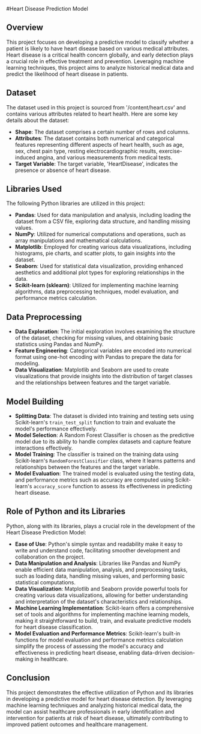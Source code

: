 

#Heart Disease Prediction Model

## Overview

This project focuses on developing a predictive model to classify whether a patient is likely to have heart disease based on various medical attributes. Heart disease is a critical health concern globally, and early detection plays a crucial role in effective treatment and prevention. Leveraging machine learning techniques, this project aims to analyze historical medical data and predict the likelihood of heart disease in patients.

## Dataset

The dataset used in this project is sourced from '/content/heart.csv' and contains various attributes related to heart health. Here are some key details about the dataset:

- **Shape**: The dataset comprises a certain number of rows and columns.
- **Attributes**: The dataset contains both numerical and categorical features representing different aspects of heart health, such as age, sex, chest pain type, resting electrocardiographic results, exercise-induced angina, and various measurements from medical tests.
- **Target Variable**: The target variable, 'HeartDisease', indicates the presence or absence of heart disease.

## Libraries Used

The following Python libraries are utilized in this project:

- **Pandas**: Used for data manipulation and analysis, including loading the dataset from a CSV file, exploring data structure, and handling missing values.
- **NumPy**: Utilized for numerical computations and operations, such as array manipulations and mathematical calculations.
- **Matplotlib**: Employed for creating various data visualizations, including histograms, pie charts, and scatter plots, to gain insights into the dataset.
- **Seaborn**: Used for statistical data visualization, providing enhanced aesthetics and additional plot types for exploring relationships in the data.
- **Scikit-learn (sklearn)**: Utilized for implementing machine learning algorithms, data preprocessing techniques, model evaluation, and performance metrics calculation.

## Data Preprocessing

- **Data Exploration**: The initial exploration involves examining the structure of the dataset, checking for missing values, and obtaining basic statistics using Pandas and NumPy.
- **Feature Engineering**: Categorical variables are encoded into numerical format using one-hot encoding with Pandas to prepare the data for modeling.
- **Data Visualization**: Matplotlib and Seaborn are used to create visualizations that provide insights into the distribution of target classes and the relationships between features and the target variable.

## Model Building

- **Splitting Data**: The dataset is divided into training and testing sets using Scikit-learn's `train_test_split` function to train and evaluate the model's performance effectively.
- **Model Selection**: A Random Forest Classifier is chosen as the predictive model due to its ability to handle complex datasets and capture feature interactions effectively.
- **Model Training**: The classifier is trained on the training data using Scikit-learn's `RandomForestClassifier` class, where it learns patterns and relationships between the features and the target variable.
- **Model Evaluation**: The trained model is evaluated using the testing data, and performance metrics such as accuracy are computed using Scikit-learn's `accuracy_score` function to assess its effectiveness in predicting heart disease.

## Role of Python and its Libraries

Python, along with its libraries, plays a crucial role in the development of the Heart Disease Prediction Model:

- **Ease of Use**: Python's simple syntax and readability make it easy to write and understand code, facilitating smoother development and collaboration on the project.
- **Data Manipulation and Analysis**: Libraries like Pandas and NumPy enable efficient data manipulation, analysis, and preprocessing tasks, such as loading data, handling missing values, and performing basic statistical computations.
- **Data Visualization**: Matplotlib and Seaborn provide powerful tools for creating various data visualizations, allowing for better understanding and interpretation of the dataset's characteristics and relationships.
- **Machine Learning Implementation**: Scikit-learn offers a comprehensive set of tools and algorithms for implementing machine learning models, making it straightforward to build, train, and evaluate predictive models for heart disease classification.
- **Model Evaluation and Performance Metrics**: Scikit-learn's built-in functions for model evaluation and performance metrics calculation simplify the process of assessing the model's accuracy and effectiveness in predicting heart disease, enabling data-driven decision-making in healthcare.

## Conclusion

This project demonstrates the effective utilization of Python and its libraries in developing a predictive model for heart disease detection. By leveraging machine learning techniques and analyzing historical medical data, the model can assist healthcare professionals in early identification and intervention for patients at risk of heart disease, ultimately contributing to improved patient outcomes and healthcare management.
